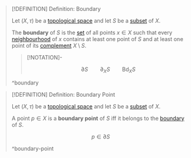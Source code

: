 >[!DEFINITION] Definition: Boundary
>
>Let $(X, \tau)$ be a [topological space](Topological%20Space.md) and let $S$ be a [subset](../../Set%20Theory/Subset.md) of $X$.
>
>The **boundary** of $S$ is the [set](../../Set%20Theory/Set.md) of all points $x \in X$ such that every [neighbourhood](Neighbourhoods.md) of $x$ contains at least one point of $S$ and at least one point of its [complement](../../Set%20Theory/Complement.md) $X \setminus S$.
>
>>[!NOTATION]-
>>
>>$$\partial S \qquad \partial_X S \qquad \operatorname{Bd}_X S$$
>>
>
>^boundary
>

>[!DEFINITION] Definition: Boundary Point
>
>Let $(X, \tau)$ be a [topological space](Topological%20Space.md) and let $S$ be a [subset](../../Set%20Theory/Subset.md) of $X$.
>
>A point $p \in X$ is a **boundary point** of $S$ iff it belongs to the [boundary](Boundary.md) of $S$.
>
>$$p \in \partial S$$
>
>^boundary-point
>
